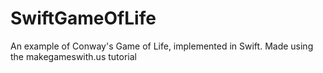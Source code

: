 SwiftGameOfLife
===============

An example of Conway's Game of Life, implemented in Swift.  Made using the makegameswith.us tutorial
